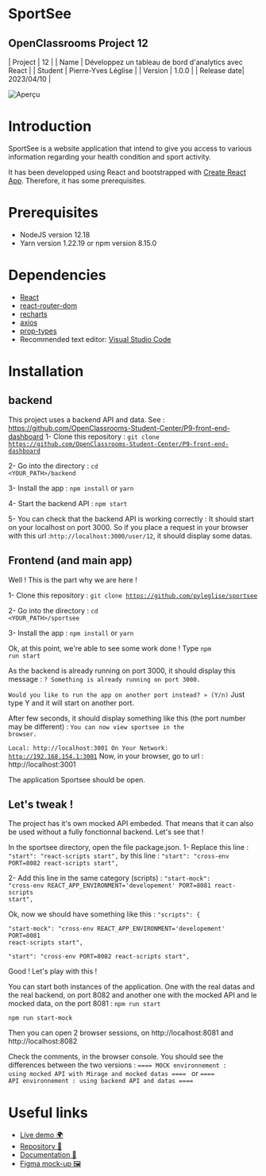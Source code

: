 
# SportSee

## OpenClassrooms Project 12

| Project | 12                                                   |
| Name    | Développez un tableau de bord d'analytics avec React |
| Student | Pierre-Yves Léglise                                  |
| Version | 1.0.0                                                |
| Release date| 2023/04/10																			|


![Aperçu](https://www.axialdata.net/oc/p12-snapshot.jpg)
# Introduction
  SportSee is a website application that intend to give you access to various information regarding your health condition and sport activity.

It has been developped using React and bootstrapped with [Create React App](https://github.com/facebook/create-react-app).
Therefore, it has some prerequisites.

# Prerequisites

-   NodeJS version 12.18
-   Yarn version 1.22.19 or npm version 8.15.0
  

# Dependencies

-   [React](https://reactjs.org/)
-   [react-router-dom](https://reactrouter.com/web/guides/quick-start)
-   [recharts](https://recharts.org/en-US/)
-   [axios](https://axios-http.com/)
-   [prop-types](https://github.com/facebook/prop-types)
-   Recommended text editor: [Visual Studio Code](https://code.visualstudio.com/)
  
# Installation
## backend
This project uses a backend API and data.
See : https://github.com/OpenClassrooms-Student-Center/P9-front-end-dashboard
1- Clone this repository : 
		<code>git clone https://github.com/OpenClassrooms-Student-Center/P9-front-end-dashboard</code>
		
2- Go into the directory :
		<code>cd <YOUR_PATH>/backend</code>
		
3- Install the app :
      <code>npm install</code> or <code>yarn</code>
      
4- Start the backend API :
<code>npm start</code>

5- You can check that the backend API is working correctly :
 It should start on your localhost on port 3000.
 So if you place a request in your browser with this url :<code>http://localhost:3000/user/12</code>, it should display some datas.

## Frontend (and main app)
Well ! This is the part why we are here !

1- Clone this repository : 
		<code>git clone https://github.com/pyleglise/sportsee</code>
		
2- Go into the directory :
		<code>cd <YOUR_PATH>/sportsee</code>
		
3- Install the app :
      <code>npm install</code> or <code>yarn</code>

Ok, at this point, we're able to see some work done !
 Type <code>npm run start</code> 
 
 As the backend is already running on port 3000, it should display this message :
 <code>? Something is already running on port 3000.\
Would you like to run the app on another port instead? » (Y/n)</code>
Just type Y and it will start on another port.

After few seconds, it should display something like this (the port number may be different) :
<code>You can now view sportsee in the browser.\
  Local:            http://localhost:3001
  On Your Network:  http://192.168.154.1:3001</code>
  Now, in your browser, go to url :  http://localhost:3001

The application Sportsee should be open.

## Let's tweak !

The project has it's own mocked API embeded.
That means that it can also be used without a fully fonctionnal backend.
Let's see that !

In the sportsee directory, open the file package.json.
1- Replace this line :
<code>"start": "react-scripts start",</code>
by this line :
<code>"start": "cross-env PORT=8082 react-scripts start",</code>

2- Add this line in the same category (scripts) :
<code>"start-mock": "cross-env REACT_APP_ENVIRONMENT='developement' PORT=8081 react-scripts start",</code>

Ok, now we should have something like this :
<code>"scripts": {\
"start-mock": "cross-env REACT_APP_ENVIRONMENT='developement' PORT=8081 react-scripts start",\
"start": "cross-env PORT=8082 react-scripts start",</code>

Good !
Let's play with this !

You can start both instances of the application. One with the real datas and the real backend, on port 8082 and another one with the mocked API and le mocked data, on the port 8081 :
<code>npm run start\
npm run start-mock</code>

Then you can open 2 browser sessions, on http://localhost:8081 and http://localhost:8082

Check the comments, in the browser console. You should see the differences between the two versions :
<code>====  MOCK environnement : using mocked API with Mirage and mocked datas  ==== </code>
or <code>====  API environnement : using backend API and datas  ====</code>
 

# Useful links

-   [Live demo 🌍](https://pyleglise.github.io/sportsee/)
-   [Repository 📖](https://github.com/pyleglise/sportsee)
-   [Documentation 📑](https://pyleglise.github.io/jsdoc-p12/)
-   [Figma mock-up 🖼️](https://www.figma.com/file/BMomGVZqLZb811mDMShpLu/UI-design-Sportify-FR?node-id=1%3A2)
